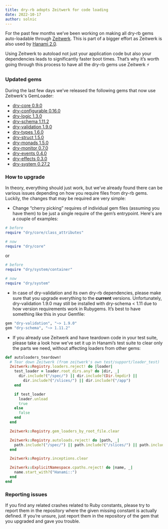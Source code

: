 ```yaml
---
title: dry-rb adopts Zeitwerk for code loading
date: 2022-10-17
author: solnic
---
```


For the past few months we’ve been working on making all dry-rb gems auto-loadable through [Zeitwerk](https://github.com/fxn/zeitwerk). This is part of a bigger effort as Zeitwerk is also used by [Hanami 2.0](https://github.com/hanami/hanami).

Using Zeitwerk to autoload not just your application code but also your dependencies leads to significantly faster boot times. That’s why it’s worth going through this process to have all the dry-rb gems use Zeitwerk ⚡

### Updated gems

During the last few days we’ve released the following gems that now use Zeitwerk's GemLoader:

- [dry-core 0.9.0](https://github.com/dry-rb/dry-core/releases/tag/v0.9.0)
- [dry-configurable 0.16.0](https://github.com/dry-rb/dry-configurable/releases/tag/v0.16.0)
- [dry-logic 1.3.0](https://github.com/dry-rb/dry-logic/releases/tag/v1.3.0)
- [dry-schema 1.11.2](https://github.com/dry-rb/dry-schema/releases/tag/v1.11.2)
- [dry-validation 1.9.0](https://github.com/dry-rb/dry-validation/releases/tag/v1.9.0)
- [dry-types 1.6.0](https://github.com/dry-rb/dry-types/releases/tag/v1.6.0)
- [dry-struct 1.5.0](https://github.com/dry-rb/dry-struct/releases/tag/v1.5.0)
- [dry-monads 1.5.0](https://github.com/dry-rb/dry-monads/releases/tag/v1.5.0)
- [dry-monitor 0.7.0](https://github.com/dry-rb/dry-monitor/releases/tag/v0.7.0)
- [dry-events 0.4.0](https://github.com/dry-rb/dry-events/releases/tag/v0.4.0)
- [dry-effects 0.3.0](https://github.com/dry-rb/dry-effects/releases/tag/v0.3.0)
- [dry-system 0.27.2](https://github.com/dry-rb/dry-system/releases/tag/v0.27.2)

### How to upgrade

In theory, everything should just work, but we’ve already found there can be various issues depending on how you require files from dry-rb gems. Luckily, the changes that may be required are very simple:

- Change “cherry picking” requires of individual gem files (assuming you have them) to be just a single require of the gem’s entrypoint. Here's are a couple of examples:

```ruby
# before
require "dry/core/class_attributes"

# now
require "dry/core"
```

or

```ruby
# before
require "dry/system/container"

# now
require "dry/system"
```

- In case of dry-validation and its own dry-rb dependencies, please make sure that you upgrade everything to the **current** versions.  Unfortunately, dry-validation 1.9.0 may still be installed with dry-schema < 1.11 due to how version requirements work in Rubygems. It’s best to have something like this in your Gemfile:
```ruby
gem "dry-validation", "~> 1.9.0"
gem "dry-schema", "~> 1.11.2"
```

- If you already use Zeitwerk and have teardown code in your test suite, please take a look how we’ve set it up in Hanami’s test suite to clear only the parts we need, without affecting loaders from other gems:

```ruby
def autoloaders_teardown!
  # Tear down Zeitwerk (from zeitwerk's own test/support/loader_test)
  Zeitwerk::Registry.loaders.reject! do |loader|
    test_loader = loader.root_dirs.any? do |dir, _|
      dir.include?("/spec/") || dir.include?(Dir.tmpdir) ||
        dir.include?("/slices/") || dir.include?("/app")
    end

    if test_loader
      loader.unload
      true
    else
      false
    end
  end

  Zeitwerk::Registry.gem_loaders_by_root_file.clear

  Zeitwerk::Registry.autoloads.reject! do |path, _|
    path.include?("/spec/") || path.include?("/slices/") || path.include?("/app")
  end

  Zeitwerk::Registry.inceptions.clear

  Zeitwerk::ExplicitNamespace.cpaths.reject! do |name, _|
    name.start_with?("Hanami::")
  end
end
```

### Reporting issues

If you find any related crashes related to Ruby constants, please try to report them in the repository where the given missing constant is actually defined. If you’re unsure, just report them in the repository of the gem that you upgraded and gave you trouble.
